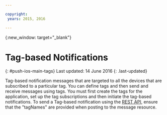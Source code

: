 ```yaml
---

copyright:
 years: 2015, 2016

---
```


{:new_window: target="_blank"}
# Tag-based Notifications 
{: #push-ios-main-tags}
Last updated: 14 June 2016
{: .last-updated}

Tag-based notification messages that are targeted to all the devices that are subscribed to a particular tag. You can define tags and then send and receive messages using tags. You must first create the tags for the application, set up the tag subscriptions and then initiate the tag-based notifications. To send a Tag-based notification using the [REST API](https://mobile.{DomainName}/imfpushrestapidocs/), ensure that the "tagNames" are provided when posting to the message resource. 
